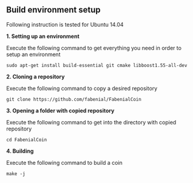 ## Build environment setup

Following instruction is tested for Ubuntu 14.04

**1. Setting up an environment**

Execute the following command to get everything you need in order to setup an environment

    sudo apt-get install build-essential git cmake libboost1.55-all-dev

**2. Cloning a repository**

Execute the following command to copy a desired repository

    git clone https://github.com/fabenial/FabenialCoin

**3. Opening a folder with copied repository**

Execute the following command to get into the directory with copied repository

    cd FabenialCoin

**4. Building**

Execute the following command to build a coin

    make -j
